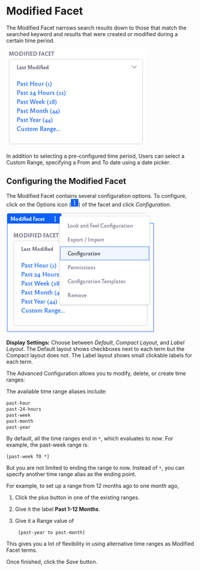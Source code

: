 # Modified Facet

The Modified Facet narrows search results down to those that match the searched keyword and results that were created or modified during a certain time period.

![Example of modified facet results.](modified-facet/images/01.png)

In addition to selecting a pre-configured time period, Users can select a Custom Range, specifying a From and To date using a date picker.

## Configuring the Modified Facet

The Modified Facet contains several configuration options. To configure, click on the Options icon (![Click on the options icon of the search bar.](../../../images/icon-app-options.png)) of the facet and click *Configuration*.

![Click on the Configuration option.](modified-facet/images/02.png)

**Display Settings:** Choose between *Default*, *Compact Layout*, and *Label Layout*. The Default layout shows checkboxes next to each term but the Compact layout does not. The Label layout shows small clickable labels for each term.

The Advanced Configuration allows you to modify, delete, or create time ranges:

The available time range aliases include:

    past-hour
    past-24-hours
    past-week
    past-month
    past-year

By default, all the time ranges end in `*`, which evaluates to *now*. For example, the past-week range is:

    [past-week TO *]

But you are not limited to ending the range to now. Instead of `*`, you can specify another time range alias as the ending point.

For example, to set up a range from 12 months ago to one month ago, 

1.  Click the plus button in one of the existing ranges.

1.  Give it the label **Past 1-12 Months**.

1. Give it a Range value of 

        [past-year to past-month]

This gives you a lot of flexibility in using alternative time ranges as Modified Facet terms.

Once finished, click the *Save* button.